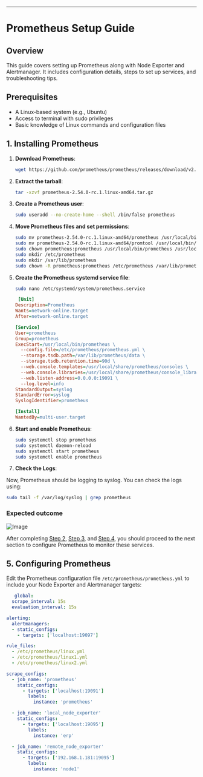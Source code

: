 

---

# Prometheus Setup Guide

## Overview

This guide covers setting up Prometheus along with Node Exporter and Alertmanager. It includes configuration details, steps to set up services, and troubleshooting tips.

## Prerequisites

- A Linux-based system (e.g., Ubuntu)
- Access to terminal with sudo privileges
- Basic knowledge of Linux commands and configuration files

## 1. **Installing Prometheus**

1. **Download Prometheus**:
   ```bash
   wget https://github.com/prometheus/prometheus/releases/download/v2.54.0-rc.1/prometheus-2.54.0-rc.1.linux-amd64.tar.gz
   ```

2. **Extract the tarball**:
   ```bash
   tar -xzvf prometheus-2.54.0-rc.1.linux-amd64.tar.gz
   ```

3. **Create a Prometheus user**:
   ```bash
   sudo useradd --no-create-home --shell /bin/false prometheus
   ```

4. **Move Prometheus files and set permissions**:
   ```bash
   sudo mv prometheus-2.54.0-rc.1.linux-amd64/prometheus /usr/local/bin/
   sudo mv prometheus-2.54.0-rc.1.linux-amd64/promtool /usr/local/bin/
   sudo chown prometheus:prometheus /usr/local/bin/prometheus /usr/local/bin/promtool
   sudo mkdir /etc/prometheus
   sudo mkdir /var/lib/prometheus
   sudo chown -R prometheus:prometheus /etc/prometheus /var/lib/prometheus
   ```

5. **Create the Prometheus systemd service file**:
   ```bash
   sudo nano /etc/systemd/system/prometheus.service
   ```

   ```ini
    [Unit]
   Description=Prometheus
   Wants=network-online.target
   After=network-online.target

   [Service]
   User=prometheus
   Group=prometheus
   ExecStart=/usr/local/bin/prometheus \
     --config.file=/etc/prometheus/prometheus.yml \
     --storage.tsdb.path=/var/lib/prometheus/data \
     --storage.tsdb.retention.time=90d \
     --web.console.templates=/usr/local/share/prometheus/consoles \   
     --web.console.libraries=/usr/local/share/prometheus/console_libraries \
     --web.listen-address=0.0.0.0:19091 \
     --log.level=info
   StandardOutput=syslog
   StandardError=syslog
   SyslogIdentifier=prometheus

   [Install]
   WantedBy=multi-user.target


   ```

6. **Start and enable Prometheus**:
   ```bash
   sudo systemctl stop prometheus
   sudo systemctl daemon-reload
   sudo systemctl start prometheus
   sudo systemctl enable prometheus
   ```
7.   **Check the Logs**:

Now, Prometheus should be logging to syslog. You can check the logs using:

```bash
sudo tail -f /var/log/syslog | grep prometheus
```


###  Expected outcome 
![Image](https://github.com/devopsflash/test/blob/main/Screenshot%20from%202024-08-16%2014-05-58.png)



After completing [Step 2](https://github.com/rcms-org/proof-of-concepts/blob/main/docs/monitor/node%20exporter.md), [Step 3](https://github.com/rcms-org/proof-of-concepts/blob/main/docs/monitor/Alertmanager.md), and [Step 4](https://github.com/rcms-org/proof-of-concepts/blob/main/docs/monitor/Integration%20with%20Slack.md), you should proceed to the next section to configure Prometheus to monitor these services.

## 5. **Configuring Prometheus**

Edit the Prometheus configuration file `/etc/prometheus/prometheus.yml` to include your Node Exporter and Alertmanager targets:

```yaml
   global:
  scrape_interval: 15s
  evaluation_interval: 15s

alerting:
  alertmanagers:
  - static_configs:
    - targets: ['localhost:19097']

rule_files:
  - /etc/prometheus/linux.yml
  - /etc/prometheus/linux1.yml
  - /etc/prometheus/linux2.yml

scrape_configs:
  - job_name: 'prometheus'
    static_configs:
      - targets: ['localhost:19091']
        labels:
          instance: 'prometheus'

  - job_name: 'local_node_exporter'
    static_configs:
      - targets: ['localhost:19095']
        labels:
          instance: 'erp'

  - job_name: 'remote_node_exporter'
    static_configs:
      - targets: ['192.168.1.181:19095']
        labels:
          instance: 'node1'
```
